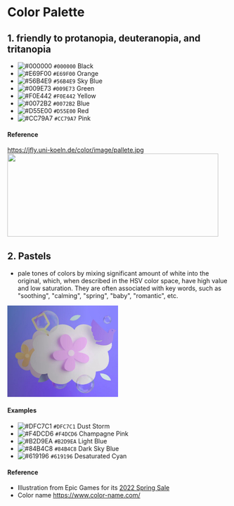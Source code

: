 
# Color Palette  
## 1. friendly to protanopia, deuteranopia, and tritanopia   
- ![#000000](https://via.placeholder.com/15/000000/000000?text=+) `#000000` Black
- ![#E69F00](https://via.placeholder.com/15/E69F00/000000?text=+) `#E69F00` Orange
- ![#56B4E9](https://via.placeholder.com/15/56B4E9/000000?text=+) `#56B4E9` Sky Blue
- ![#009E73](https://via.placeholder.com/15/009E73/000000?text=+) `#009E73` Green
- ![#F0E442](https://via.placeholder.com/15/F0E442/000000?text=+) `#F0E442` Yellow
- ![#0072B2](https://via.placeholder.com/15/0072B2/000000?text=+) `#0072B2` Blue
- ![#D55E00](https://via.placeholder.com/15/D55E00/000000?text=+) `#D55E00` Red
- ![#CC79A7](https://via.placeholder.com/15/CC79A7/000000?text=+) `#CC79A7` Pink

#### Reference   
https://jfly.uni-koeln.de/color/image/pallete.jpg   
<img src="https://jfly.uni-koeln.de/color/image/pallete.jpg" height="188.8" width="480">  

## 2. Pastels 
- pale tones of colors by mixing significant amount of white into the original, which, when described in the HSV color space, have high value and low saturation. They are often associated with key words, such as "soothing", "calming", "spring", "baby", "romantic", etc.
<img src="https://github.com/er1czz/color/blob/master/epic_spring_sale_2022.JPG" width="50%">

#### Examples

- ![#DFC7C1](https://via.placeholder.com/15/DFC7C1/000000?text=+) `#DFC7C1` Dust Storm  
- ![#F4DCD6](https://via.placeholder.com/15/F4DCD6/000000?text=+) `#F4DCD6` Champagne Pink 
- ![#B2D9EA](https://via.placeholder.com/15/B2D9EA/000000?text=+) `#B2D9EA` Light Blue
- ![#84B4C8](https://via.placeholder.com/15/84B4C8/000000?text=+) `#84B4C8` Dark Sky Blue
- ![#619196](https://via.placeholder.com/15/619196/000000?text=+) `#619196` Desaturated Cyan

#### Reference
- Illustration from Epic Games for its [2022 Spring Sale](https://store.epicgames.com/en-US/news/the-epic-games-store-spring-sale)
- Color name https://www.color-name.com/
 

              
